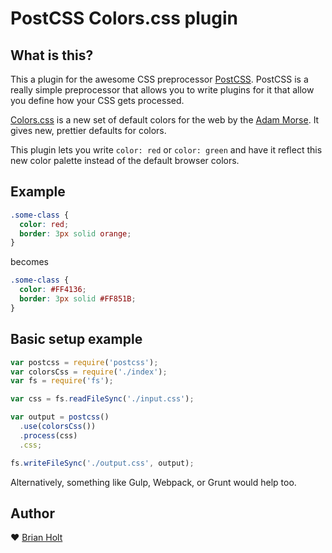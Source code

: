 # PostCSS Colors.css plugin

## What is this?

This a plugin for the awesome CSS preprocessor [PostCSS](https://github.com/postcss/postcss). PostCSS is a really simple preprocessor that allows you to write plugins for it that allow you define how your CSS gets processed.

[Colors.css](http://clrs.cc/) is a new set of default colors for the web by the [Adam Morse](https://github.com/mrmrs). It gives new, prettier defaults for colors.

This plugin lets you write `color: red` or `color: green` and have it reflect this new color palette instead of the default browser colors.

## Example

```css
.some-class {
  color: red;
  border: 3px solid orange;
}
```

becomes

```css
.some-class {
  color: #FF4136;
  border: 3px solid #FF851B;
}
```

## Basic setup example

```javascript
var postcss = require('postcss');
var colorsCss = require('./index');
var fs = require('fs');

var css = fs.readFileSync('./input.css');

var output = postcss()
  .use(colorsCss())
  .process(css)
  .css;

fs.writeFileSync('./output.css', output);
```

Alternatively, something like Gulp, Webpack, or Grunt would help too.

## Author

:heart: [Brian Holt](http://twitter.com/holtbt)
